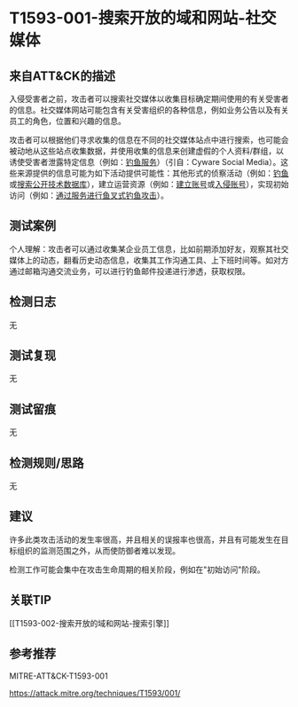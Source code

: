 # T1593-001-搜索开放的域和网站-社交媒体

## 来自ATT&CK的描述

入侵受害者之前，攻击者可以搜索社交媒体以收集目标确定期间使用的有关受害者的信息。社交媒体网站可能包含有关受害组织的各种信息，例如业务公告以及有关员工的角色，位置和兴趣的信息。

攻击者可以根据他们寻求收集的信息在不同的社交媒体站点中进行搜索，也可能会被动地从这些站点收集数据，并使用收集的信息来创建虚假的个人资料/群组，以诱使受害者泄露特定信息（例如：[钓鱼服务](https://contribute.knowledge.qihoo.net/detail/technique/T1598/001)）（引自：Cyware Social Media）。这些来源提供的信息可能为如下活动提供可能性：其他形式的侦察活动（例如：[钓鱼](https://contribute.knowledge.qihoo.net/detail/technique/T1598)或[搜索公开技术数据库](https://contribute.knowledge.qihoo.net/detail/technique/T1596)），建立运营资源（例如：[建立账号](https://contribute.knowledge.qihoo.net/detail/technique/T1585)或[入侵账号](https://contribute.knowledge.qihoo.net/detail/technique/T1586)），实现初始访问（例如：[通过服务进行鱼叉式钓鱼攻击](https://contribute.knowledge.qihoo.net/detail/technique/T1566.003)）。

## 测试案例

个人理解：攻击者可以通过收集某企业员工信息，比如前期添加好友，观察其社交媒体上的动态，翻看历史动态信息，收集其工作沟通工具、上下班时间等。如对方通过邮箱沟通交流业务，可以进行钓鱼邮件投递进行渗透，获取权限。

## 检测日志

无

## 测试复现

无

## 测试留痕

无

## 检测规则/思路

无

## 建议

许多此类攻击活动的发生率很高，并且相关的误报率也很高，并且有可能发生在目标组织的监测范围之外，从而使防御者难以发现。

检测工作可能会集中在攻击生命周期的相关阶段，例如在"初始访问"阶段。

## 关联TIP
[[T1593-002-搜索开放的域和网站-搜索引擎]]

## 参考推荐

MITRE-ATT&CK-T1593-001

<https://attack.mitre.org/techniques/T1593/001/>
